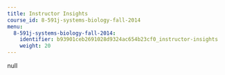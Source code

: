 ```yaml
---
title: Instructor Insights
course_id: 8-591j-systems-biology-fall-2014
menu:
  8-591j-systems-biology-fall-2014:
    identifier: b93901ceb2691028d9324ac654b23cf0_instructor-insights
    weight: 20
---
```

null